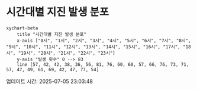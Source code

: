 # 시간대별 지진 발생 분포

```mermaid
xychart-beta
    title "시간대별 지진 발생 분포"
    x-axis ["0시", "1시", "2시", "3시", "4시", "5시", "6시", "7시", "8시", "9시", "10시", "11시", "12시", "13시", "14시", "15시", "16시", "17시", "18시", "19시", "20시", "21시", "22시", "23시"]
    y-axis "발생 횟수" 0 --> 83
    line [57, 42, 42, 38, 36, 56, 81, 76, 60, 60, 57, 66, 76, 73, 71, 57, 47, 49, 61, 69, 42, 47, 77, 54]
```

업데이트 시간: 2025-07-05 23:03:48
